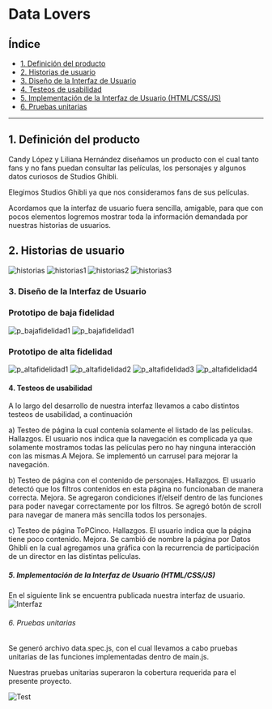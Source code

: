# Data Lovers

## Índice

* [1. Definición del producto ](#1-definición-del-producto)
* [2. Historias de usuario](#2-Historias-usuario)
* [3. Diseño de la Interfaz de Usuario](#3-Diseño-de-la-Interfaz-de-Usuario)
* [4. Testeos de usabilidad](#4-Testeos-de-usabilidad)
* [5. Implementación de la Interfaz de Usuario (HTML/CSS/JS)](#5-Implementación-de-la-Interfaz-de-Usuario-(HTML/CSS/JS))
* [6. Pruebas unitarias](#6-Pruebas-unitarias)

***
## 1. Definición del producto

Candy López y Liliana Hernández diseñamos un producto con el cual tanto fans y no fans 
puedan consultar las películas, los personajes y algunos datos curiosos de Studios Ghibli.

Elegimos Studios Ghibli ya que nos consideramos fans de sus películas.

Acordamos que la interfaz de usuario fuera sencilla, amigable, para que con pocos elementos logremos mostrar toda la información demandada por nuestras historias de usuarios.

## 2. Historias de usuario

![historias](src/image/HistoriasdeUsuario.JPG)
![historias1](src/image/HistoriasdeUsuario1.JPG)
![historias2](src/image/HistoriasdeUsuario2.JPG)
![historias3](src/image/HistoriasdeUsuario3.JPG)


### 3. Diseño de la Interfaz de Usuario

### Prototipo de baja fidelidad

![p_bajafidelidad1](src/image/Prototipoaltafidelidad1.JPG)
![p_bajafidelidad1](src/image/Prototipobajafidelidad2.JPG)

### Prototipo de alta fidelidad

![p_altafidelidad1](src/image/Prototipoaltafidelidad1.JPG)
![p_altafidelidad2](src/image/Prototipoaltafidelidad2.JPG)
![p_altafidelidad3](src/image/Prototipoaltafidelidad3.JPG)
![p_altafidelidad4](src/image/Prototipoaltafidelidad4.JPG)



#### 4. Testeos de usabilidad

A lo largo del desarrollo de nuestra interfaz llevamos a cabo distintos testeos de usabilidad, a continuación 

a) Testeo de página la cual contenía solamente el listado de las películas.
Hallazgos. El usuario nos indica que la navegación es complicada ya que solamente mostramos todas las películas pero no hay ninguna interacción con las mismas.A
Mejora. Se implementó un carrusel para mejorar  la navegación.

b) Testeo de página con el contenido de personajes.
Hallazgos. El usuario detectó que los filtros contenidos en esta página no funcionaban de manera correcta.
Mejora. Se agregaron condiciones if/elseif dentro de las funciones para poder navegar correctamente por los filtros.
Se agregó botón de scroll para navegar de manera más sencilla todos los personajes.

c) Testeo de página ToPCinco.
Hallazgos. El usuario indica que la página tiene poco contenido.
Mejora. Se cambió de nombre la página por Datos Ghibli en la cual agregamos una gráfica con la recurrencia de participación de un director en las distintas películas.

##### 5. Implementación de la Interfaz de Usuario (HTML/CSS/JS)

En el siguiente link se encuentra publicada nuestra interfaz de usuario.
![Interfaz](https://candycoding.github.io/CDMX012-data-lovers/src/)


###### 6. Pruebas unitarias

Se generó archivo data.spec.js, con el cual llevamos a cabo pruebas unitarias de las funciones implementadas dentro de main.js.

Nuestras pruebas unitarias superaron la cobertura requerida para el presente proyecto.

![Test](src/image/CapturaPantalla.png)